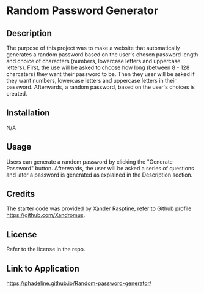 # Random Password Generator

## Description

The purpose of this project was to make a website that automatically generates a random password based on the user's
chosen password length and choice of characters (numbers, lowercase letters and uppercase letters). First, the use will be asked to
choose how long (between 8 - 128 charcaters) they want their password to be. Then they user will be asked if they want numbers, lowercase letters and uppercase letters in their password. Afterwards, a random password, based on the user's choices is created.

## Installation

N/A

## Usage

Users can generate a random password by clicking the "Generate Password" button. Afterwards, the user will be asked a series of
questions and later a password is generated as explained in the Description section.

## Credits

The starter code was provided by Xander Rasptine, refer to Github profile https://github.com/Xandromus.

## License

Refer to the license in the repo.

## Link to Application
https://phadeline.github.io/Random-password-generator/



